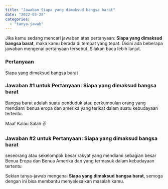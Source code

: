 ```yaml
---
title: "Jawaban Siapa yang dimaksud bangsa barat"
date: "2022-03-28"
categories: 
  - "tanya-jawab"
---
```


Jika kamu sedang mencari jawaban atas pertanyaan: **Siapa yang dimaksud bangsa barat**, maka kamu berada di tempat yang tepat. Disini ada beberapa jawaban mengenai pertanyaan tersebut. Silakan baca lebih lanjut.

### Pertanyaan

Siapa yang dimaksud bangsa barat

### Jawaban #1 untuk Pertanyaan: Siapa yang dimaksud bangsa barat

Bangsa barat adalah suatu penduduk atau perkumpulan orang yang mendiami benua eropa dan amerika yang terikat dalam suatu kebudayaan tertentu.  
  
Maaf Kalau Salah ✌

### Jawaban #2 untuk Pertanyaan: Siapa yang dimaksud bangsa barat

seseorang atau sekelompok besar rakyat yang mendiami sebagian besar Benua Eropa dan Benua Amerika dan yang termasuk dalam kebudayaan tertentu

Sekian tanya-jawab mengenai **Siapa yang dimaksud bangsa barat**, semoga dengan ini bisa membantu menyelesaikan masalah kamu.
